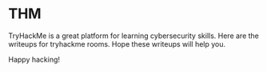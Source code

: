 # THM

TryHackMe is a great platform for learning cybersecurity skills. Here are the writeups for tryhackme rooms. Hope these writeups will help you.

Happy hacking!
